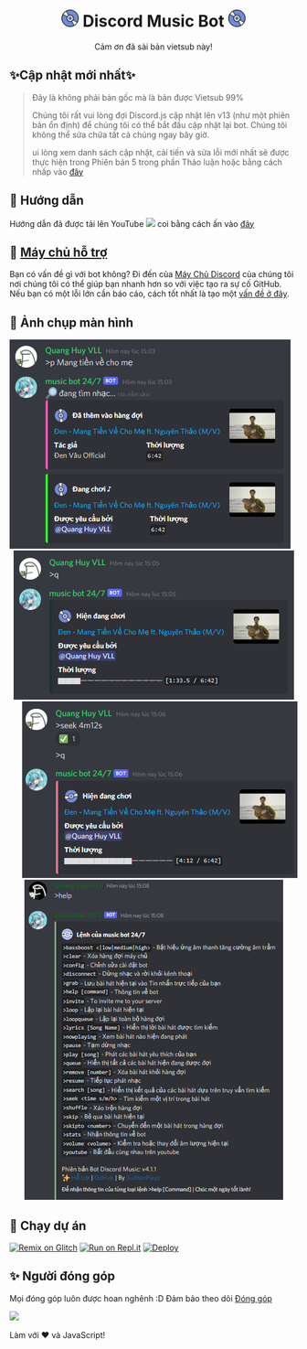 <h1 align="center"><img src="./assets/logo.gif" width="30px"> Discord Music Bot <img src="./assets/logo.gif" width="30px"></h1>
<p align="center">Cảm ơn đã sài bản vietsub này!</p>

## ✨Cập nhật mới nhất✨

>Đây là không phải bản gốc mà là bản được Vietsub 99%
>
> Chúng tôi rất vui lòng đợi Discord.js cập nhật lên v13 (như một phiên bản ổn định) để chúng tôi có thể bắt đầu cập nhật lại bot. Chúng tôi không thể sửa chữa tất cả chúng ngay bây giờ.
>
> ui lòng xem danh sách cập nhật, cải tiến và sửa lỗi mới nhất sẽ được thực hiện trong Phiên bản 5 trong phần Thảo luận hoặc bằng cách nhấp vào [đây](https://github.com/SudhanPlayz/Discord-MusicBot/discussions/236)


## 📝 Hướng dẫn

Hướng dẫn đã được tải lên YouTube <img src="https://www.youtube.com/about/static/svgs/icons/brand-resources/YouTube_icon_full-color.svg?cache=f2ec7a5" width="30px"> coi bằng cách ấn vào [đây](https://www.youtube.com/watch?v=p4lP96Tiv9s)

## 📝 [Máy chủ hỗ trợ](https://discord.gg/sbySMS7m3v)

Bạn có vấn đề gì với bot không? Đi đến của [Máy Chủ Discord](https://discord.gg/sbySMS7m3v) của chúng tôi nơi chúng tôi có thể giúp bạn nhanh hơn so với việc tạo ra sự cố GitHub. Nếu bạn có một lỗi lớn cần báo cáo, cách tốt nhất là tạo một [vấn đề ở đây](https://github.com/SudhanPlayz/Discord-MusicBot/issues).

## 📸 Ảnh chụp màn hình

<div align="left"><img src="/assets/Screenshot_1.png"></div><div align="center"><img src="/assets/Screenshot_2.png"></div><div align="right"><img src="/assets/Screenshot_3.png"></div>

<div align="center"><img src="/assets/Features.png"></div>

## 💨 Chạy dự án

[![Remix on Glitch](https://cdn.glitch.com/2703baf2-b643-4da7-ab91-7ee2a2d00b5b%2Fremix-button.svg)](https://glitch.com/edit/#!/import/github/SudhanPlayz/Discord-MusicBot)
[![Run on Repl.it](https://repl.it/badge/github/SudhanPlayz/Discord-MusicBot)](https://repl.it/github/SudhanPlayz/Discord-MusicBot)
[![Deploy](https://www.herokucdn.com/deploy/button.svg)](https://heroku.com/deploy?template=https://github.com/SudhanPlayz/Discord-MusicBot)

## ✨ Người đóng góp

Mọi đóng góp luôn được hoan nghênh :D Đảm bảo theo dõi [Đóng góp](/CONTRIBUTING.md)

<a href="https://github.com/SudhanPlayz/Discord-MusicBot/graphs/contributors">
  <img src="https://contributors-img.web.app/image?repo=SudhanPlayz/Discord-MusicBot" />
</a>

Làm với :heart: và JavaScript!
